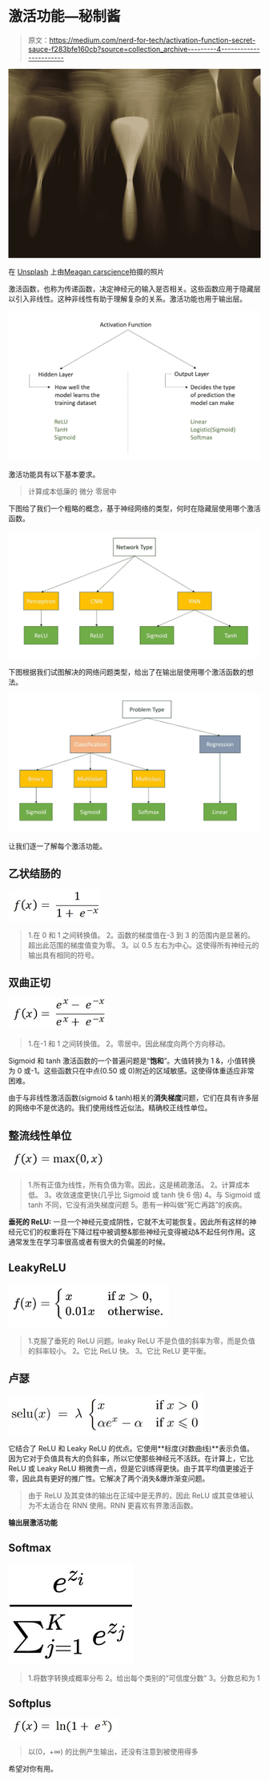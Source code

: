 # 激活功能—秘制酱

> 原文：<https://medium.com/nerd-for-tech/activation-function-secret-sauce-f283bfe160cb?source=collection_archive---------4----------------------->

![](img/e503f3c85e2f952e53b8555702a0d225.png)

在 [Unsplash](https://unsplash.com/s/photos/transform?utm_source=unsplash&utm_medium=referral&utm_content=creditCopyText) 上由[Meagan carscience](https://unsplash.com/@mcarsience_photography?utm_source=unsplash&utm_medium=referral&utm_content=creditCopyText)拍摄的照片

激活函数，也称为传递函数，决定神经元的输入是否相关。这些函数应用于隐藏层以引入非线性。这种非线性有助于理解复杂的关系。激活功能也用于输出层。

![](img/0a841d455426946282c975625a8d6525.png)

激活功能具有以下基本要求。

> 计算成本低廉的
> 微分
> 零居中

下图给了我们一个粗略的概念，基于神经网络的类型，何时在隐藏层使用哪个激活函数。

![](img/86feb7cb5323682276f124a6e25a6b46.png)

下图根据我们试图解决的网络问题类型，给出了在输出层使用哪个激活函数的想法。

![](img/a3fc5424db6b2fa02d3b688877a804f6.png)

让我们逐一了解每个激活功能。

## 乙状结肠的

![](img/4fcfef63e48ebaee254d6dfb8300768d.png)

> 1.在 0 和 1 之间转换值。
> 2。函数的梯度值在-3 到 3 的范围内是显著的。超出此范围的梯度值变为零。
> 3。以 0.5 左右为中心。这使得所有神经元的输出具有相同的符号。

## 双曲正切

![](img/2fc1e2c1d8a8b1cf485495796ea8eeff.png)

> 1.在-1 和 1 之间转换值。
> 2。零居中。因此梯度向两个方向移动。

Sigmoid 和 tanh 激活函数的一个普遍问题是“**饱和**”。大值转换为 1 &，小值转换为 0 或-1。这些函数只在中点(0.50 或 0)附近的区域敏感。这使得体重适应非常困难。

由于与非线性激活函数(sigmoid & tanh)相关的**消失梯度**问题，它们在具有许多层的网络中不是优选的。我们使用线性近似法。精确校正线性单位。

## 整流线性单位

![](img/8884fe68bc5789dab17fe1d15654ec25.png)

> 1.所有正值为线性，所有负值为零。因此，这是稀疏激活。
> 2。计算成本低。
> 3。收敛速度更快(几乎比 Sigmoid 或 tanh 快 6 倍)
> 4。与 Sigmoid 或 tanh 不同，它没有消失梯度问题
> 5。患有一种叫做“死亡再路”的疾病。

**垂死的 ReLU:** 一旦一个神经元变成阴性，它就不太可能恢复。因此所有这样的神经元它们的权重将在下降过程中被调整&那些神经元变得被动&不起任何作用。这通常发生在学习率很高或者有很大的负偏差的时候。

## LeakyReLU

![](img/4cf755efe54f1d4def633c65fb96aff4.png)

> 1.克服了垂死的 ReLU 问题。leaky ReLU 不是负值的斜率为零，而是负值的斜率较小。
> 2。它比 ReLU 快。
> 3。它比 ReLU 更平衡。

## 卢瑟

![](img/4047975a57195cf65ad12ddb2dd3dfd1.png)

它结合了 ReLU 和 Leaky ReLU 的优点。它使用**标度(对数曲线)**表示负值。因为它对于负值具有大的负斜率，所以它使那些神经元不活跃。在计算上，它比 ReLU 或 Leaky ReLU 稍微贵一点，但是它训练得更快。由于其平均值更接近于零，因此具有更好的推广性。它解决了两个消失&爆炸渐变问题。

> 由于 ReLU 及其变体的输出在正域中是无界的，因此 ReLU 或其变体被认为不太适合在 RNN 使用。RNN 更喜欢有界激活函数。

**输出层激活功能**

## Softmax

![](img/7962ddc2a48c982eb4e3d31fcfd544d2.png)

> 1.将数字转换成概率分布
> 2。给出每个类别的“可信度分数”
> 3。分数总和为 1

## Softplus

![](img/9eef423dbfd370f60afdc5caeead7a48.png)

> 以(0，+∞)
> 的比例产生输出，还没有注意到被使用得多

希望对你有用。